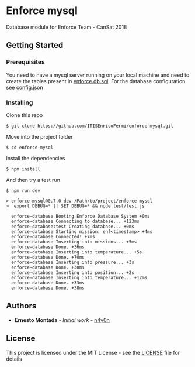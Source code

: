 # Enforce mysql

Database module for Enforce Team - CanSat 2018

## Getting Started

### Prerequisites

You need to have a mysql server running on your local machine and need to create the tables present in [enforce.db.sql](enforce.db.sql).
For the database configuration see [config.json](config.json)

### Installing

Clone this repo

```shell
$ git clone https://github.com/ITISEnricoFermi/enforce-mysql.git
```

Move into the project folder

```shell
$ cd enforce-mysql
```

Install the dependencies

```shell
$ npm install
```

And then try a test run

```shell
$ npm run dev

> enforce-mysql@0.7.0 dev /Path/to/project/enforce-mysql
>  export DEBUG=* || SET DEBUG=* && node test/test.js

  enforce-database Booting Enforce Database System +0ms
  enforce-database Connecting to database... +123ms
  enforce-database:test Creating database... +0ms
  enforce-database Starting mission: enf<timestamp> +4ms
  enforce-database Connected! +7ms
  enforce-database Inserting into missions... +5ms
  enforce-database Done. +36ms
  enforce-database Inserting into temperature... +5s
  enforce-database Done. +70ms
  enforce-database Inserting into pressure... +3s
  enforce-database Done. +30ms
  enforce-database Inserting into position... +2s
  enforce-database Inserting into temperature... +12ms
  enforce-database Done. +33ms
  enforce-database Done. +38ms
```

## Authors

* **Ernesto Montada** - *Initial work* - [n4y0n](https://github.com/n4y0n)

## License

This project is licensed under the MIT License - see the [LICENSE](LICENSE) file for details
